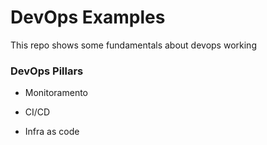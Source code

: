 # DevOps Examples

This repo shows some fundamentals about devops working

### DevOps Pillars

- Monitoramento

- CI/CD

- Infra as code
